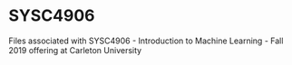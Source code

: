 # SYSC4906
Files associated with SYSC4906 - Introduction to Machine Learning - Fall 2019 offering at Carleton University
